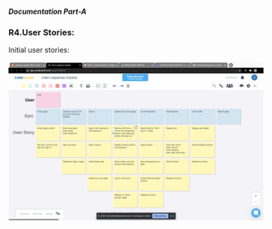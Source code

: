 ##### Documentation Part-A

### R4.User Stories:
Initial user stories:

![userstory1](docs/userstories/user1-9-7-20.png)

